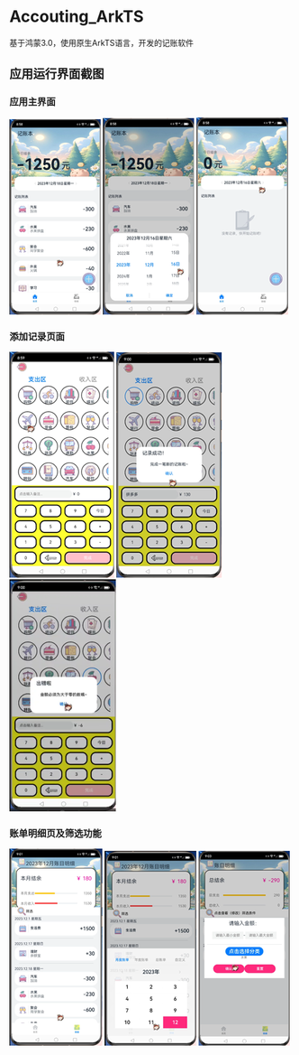# Accouting_ArkTS #

基于鸿蒙3.0，使用原生ArkTS语言，开发的记账软件

## 应用运行界面截图

### 应用主界面

![img](.\images\clip_image002.png) ![img](.\images\clip_image004.png) ![img](.\images\clip_image006.png)

### 添加记录页面

![img](.\images\clip_image008.png) ![img](.\images\clip_image010.png)<img src="./images/error_1.png" alt="error" style="zoom:50%;" />

### 账单明细页及筛选功能

![img](.\images\clip_image012.png) ![img](.\images\clip_image014.png) ![img](.\images\clip_image016.png)


